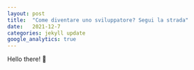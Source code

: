 ```yaml
---
layout: post
title:  "Come diventare uno sviluppatore? Segui la strada"
date:   2021-12-7
categories: jekyll update
google_analytics: true
---
```


Hello there! :wave: